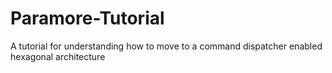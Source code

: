 Paramore-Tutorial
=================

A tutorial for understanding how to move to a command dispatcher enabled hexagonal architecture
